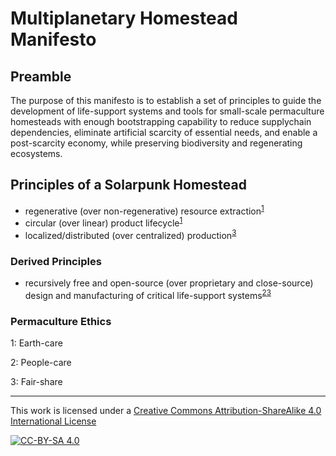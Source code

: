 # Multiplanetary Homestead Manifesto

## Preamble

The purpose of this manifesto is to establish a set of principles to guide the development of life-support systems and tools for small-scale permaculture homesteads with enough bootstrapping capability to reduce supplychain dependencies, eliminate artificial scarcity of essential needs, and enable a post-scarcity economy, while preserving biodiversity and regenerating ecosystems.

## Principles of a Solarpunk Homestead

- regenerative (over non-regenerative) resource extraction<sup>[1](#myfootnote1)</sup>
- circular (over linear) product lifecycle<sup>[1](#myfootnote1)</sup>
- localized/distributed (over centralized) production<sup>[3](#myfootnote3)</sup>

### Derived Principles

- recursively free and open-source (over proprietary and close-source) design and manufacturing of critical life-support systems<sup>[2](#myfootnote2)</sup><sup>[3](#myfootnote3)</sup>

### Permaculture Ethics

<a name="myfootnote1">1</a>: Earth-care

<a name="myfootnote2">2</a>: People-care

<a name="myfootnote3">3</a>: Fair-share

---
This work is licensed under a [Creative Commons Attribution-ShareAlike 4.0 International License](https://creativecommons.org/licenses/by-sa/4.0/)

[![CC-BY-SA 4.0](https://licensebuttons.net/l/by-sa/4.0/88x31.png)](https://creativecommons.org/licenses/by-sa/4.0/)
